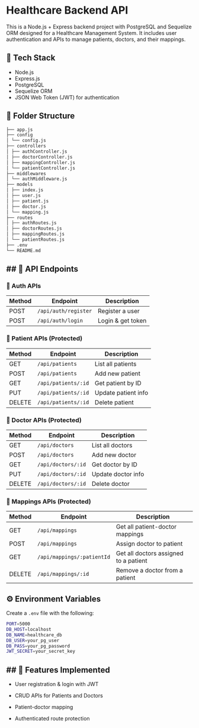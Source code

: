 
# Healthcare Backend API
This is a Node.js + Express backend project with PostgreSQL and Sequelize ORM designed for a Healthcare Management System. It includes user authentication and APIs to manage patients, doctors, and their mappings.



## 🔧 Tech Stack

- Node.js
- Express.js
- PostgreSQL
- Sequelize ORM
- JSON Web Token (JWT) for authentication


## 📁 Folder Structure
```bash
├── app.js
├── config
│ └── config.js
├── controllers
│ ├── authController.js
│ ├── doctorController.js
│ ├── mappingController.js
│ └── patientController.js
├── middlewares
│ └── authMiddleware.js
├── models
│ ├── index.js
│ ├── user.js
│ ├── patient.js
│ ├── doctor.js
│ └── mapping.js
├── routes
│ ├── authRoutes.js
│ ├── doctorRoutes.js
│ ├── mappingRoutes.js
│ └── patientRoutes.js
├── .env
└── README.md

```
## ## 🚀 API Endpoints
### 🔸 Auth APIs

| Method | Endpoint         | Description          |
|--------|------------------|----------------------|
| POST   | `/api/auth/register` | Register a user   |
| POST   | `/api/auth/login`    | Login & get token |

### 🔸 Patient APIs (Protected)

| Method | Endpoint           | Description               |
|--------|--------------------|---------------------------|
| GET    | `/api/patients`    | List all patients         |
| POST   | `/api/patients`    | Add new patient           |
| GET    | `/api/patients/:id`| Get patient by ID         |
| PUT    | `/api/patients/:id`| Update patient info       |
| DELETE | `/api/patients/:id`| Delete patient            |

### 🔸 Doctor APIs (Protected)

| Method | Endpoint          | Description              |
|--------|-------------------|--------------------------|
| GET    | `/api/doctors`    | List all doctors         |
| POST   | `/api/doctors`    | Add new doctor           |
| GET    | `/api/doctors/:id`| Get doctor by ID         |
| PUT    | `/api/doctors/:id`| Update doctor info       |
| DELETE | `/api/doctors/:id`| Delete doctor            |

### 🔸 Mappings APIs (Protected)
| Method | Endpoint                | Description                               |
|--------|-------------------------|-------------------------------------------|
| GET    | `/api/mappings`         | Get all patient-doctor mappings           |
| POST   | `/api/mappings`         | Assign doctor to patient                  |
| GET    | `/api/mappings/:patientId` | Get all doctors assigned to a patient |
| DELETE | `/api/mappings/:id`     | Remove a doctor from a patient            |


## ⚙️ Environment Variables
Create a `.env` file with the following:
```bash
PORT=5000
DB_HOST=localhost
DB_NAME=healthcare_db
DB_USER=your_pg_user
DB_PASS=your_pg_password
JWT_SECRET=your_secret_key
```
## ## 📌 Features Implemented
- User registration & login with JWT

- CRUD APIs for Patients and Doctors

- Patient-doctor mapping

- Authenticated route protection
